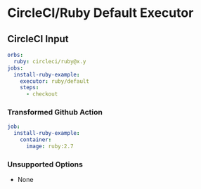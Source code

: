 # CircleCI/Ruby Default Executor

## CircleCI Input

```yaml
orbs:
  ruby: circleci/ruby@x.y
jobs:
  install-ruby-example:
    executor: ruby/default
    steps:
      - checkout
```

### Transformed Github Action

```yaml
job:
  install-ruby-example:
    container:
      image: ruby:2.7
```

### Unsupported Options

- None
